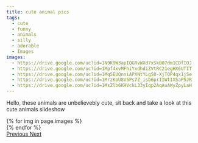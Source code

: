 ```yaml
---
title: cute animal pics
tags:
  - cute
  - funny
  - animals
  - silly
  - adorable
  - Images
images:
  - https://drive.google.com/uc?id=1N9K9W3apIQGRvWXd7xSkB07dm1CDfIOJ
  - https://drive.google.com/uc?id=1Mpf4xvMFhiYxdhdiZVtRC21egHX6UTIT
  - https://drive.google.com/uc?id=1Mq5EUQnniAPXNtYLgS0-XjT0P4qx1jSe
  - https://drive.google.com/uc?id=1MrzKoU8V5Ps7Z_isb6prIIWtIX5aP5JR
  - https://drive.google.com/uc?id=1MsZlb6KHVckL33yIqp2AqAuAWyZpyLaH
---
```


Hello, these animals are unbelievebly cute, sit back and take a look at this cute animals slideshow

<div id="carouselExampleControls" class="carousel slide mb-4" data-ride="carousel">
    <div class="carousel-inner">
        {% for img in page.images %}
            <div class="carousel-item {% if forloop.first %}active{% endif %}">
                <img src="{{ img }}" class="d-block w-100" alt="">
            </div>
        {% endfor %}
    </div>
    <a class="carousel-control-prev" href="#carouselExampleControls" role="button" data-slide="prev">
        <span class="carousel-control-prev-icon" aria-hidden="true"></span>
        <span class="sr-only">Previous</span>
    </a>
    <a class="carousel-control-next" href="#carouselExampleControls" role="button" data-slide="next">
        <span class="carousel-control-next-icon" aria-hidden="true"></span>
        <span class="sr-only">Next</span>
    </a>
</div>


